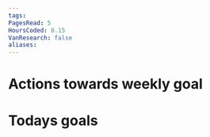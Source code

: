 ```yaml
---
tags: 
PagesRead: 5
HoursCoded: 0.15
VanResearch: false
aliases:
---
```

# Actions towards weekly goal
# Todays goals